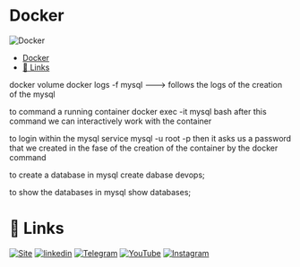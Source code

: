 # Docker
![Docker](images/docker.png)

- [Docker](#docker)
- [🔗 Links](#-links)

docker volume
docker logs -f mysql ---> follows the logs of the creation of the mysql

to command a running container 
docker exec -it mysql bash
after this command we can interactively work with the container 

to login within the mysql service 
mysql -u root -p 
then it asks us a password that we created in the fase of the creation of the container by the docker command

to create a database in mysql 
create dabase devops;

to show the databases in mysql 
show databases;


# 🔗 Links
[![Site](https://img.shields.io/badge/Dockerme.ir-0A66C2?style=for-the-badge&logo=docker&logoColor=white)](https://dockerme.ir/)
[![linkedin](https://img.shields.io/badge/linkedin-0A66C2?style=for-the-badge&logo=linkedin&logoColor=white)](https://www.linkedin.com/in/ahmad-rafiee/)
[![Telegram](https://img.shields.io/badge/telegram-0A66C2?style=for-the-badge&logo=telegram&logoColor=white)](https://t.me/dockerme)
[![YouTube](https://img.shields.io/badge/youtube-FF0000?style=for-the-badge&logo=youtube&logoColor=white)](https://youtube.com/@dockerme)
[![Instagram](https://img.shields.io/badge/instagram-FF0000?style=for-the-badge&logo=instagram&logoColor=white)](https://instagram.com/dockerme)